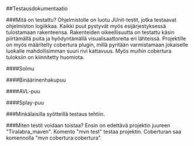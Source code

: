 ##Testausdokumentaatio

###Mitä on testattu?
Ohjelmistolle on luotu JUnit-testit, jotka testaavat ohjelmiston logiikkaa.
Kaikki puut pystyvät myös esijärjestyksessä tulostamaan rakenteensa. Rakenteiden oikeellisuutta 
on testattu käsin piirtämällä puita ja hyödyntämällä visualisaattoreita eri lähteissä.
Projektille on myös määritelty cobertura plugin, millä pyritään varmistamaan jokaiselle
luokalle mahdollisimman suuri rivi kattavuus. Myös muihin cobertura tuloksiin on kiinnitetty huomiota.

####Solmu

####Binäärinenhakupuu

####AVL-puu

####Splay-puu

###Minkälaisilla syötteillä testaus tehtiin.

###Miten testit voidaan toistaa?
Ensin on edettävä projektin juureen "Tiralabra_maven".
Komento "mvn test" testaa projektin. Coberturan saa komennolla "mvn cobertura:cobertura".
